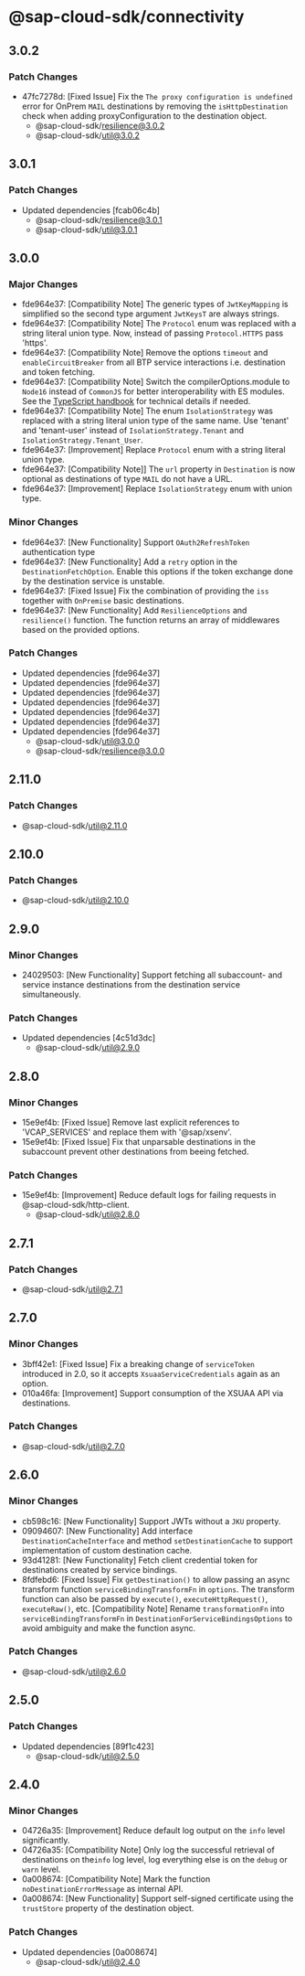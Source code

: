 # @sap-cloud-sdk/connectivity

## 3.0.2

### Patch Changes

- 47fc7278d: [Fixed Issue] Fix the `The proxy configuration is undefined` error for OnPrem `MAIL` destinations by removing the `isHttpDestination` check when adding proxyConfiguration to the destination object.
  - @sap-cloud-sdk/resilience@3.0.2
  - @sap-cloud-sdk/util@3.0.2

## 3.0.1

### Patch Changes

- Updated dependencies [fcab06c4b]
  - @sap-cloud-sdk/resilience@3.0.1
  - @sap-cloud-sdk/util@3.0.1

## 3.0.0

### Major Changes

- fde964e37: [Compatibility Note] The generic types of `JwtKeyMapping` is simplified so the second type argument `JwtKeysT` are always strings.
- fde964e37: [Compatibility Note] The `Protocol` enum was replaced with a string literal union type. Now, instead of passing `Protocol.HTTPS` pass 'https'.
- fde964e37: [Compatibility Note] Remove the options `timeout` and `enableCircuitBreaker` from all BTP service interactions i.e. destination and token fetching.
- fde964e37: [Compatibility Note] Switch the compilerOptions.module to `Node16` instead of `CommonJS` for better interoperability with ES modules. See the [TypeScript handbook](https://www.typescriptlang.org/docs/handbook/esm-node.html) for technical details if needed.
- fde964e37: [Compatibility Note] The enum `IsolationStrategy` was replaced with a string literal union type of the same name. Use 'tenant' and 'tenant-user' instead of `IsolationStrategy.Tenant` and `IsolationStrategy.Tenant_User`.
- fde964e37: [Improvement] Replace `Protocol` enum with a string literal union type.
- fde964e37: [Compatibility Note]] The `url` property in `Destination` is now optional as destinations of type `MAIL` do not have a URL.
- fde964e37: [Improvement] Replace `IsolationStrategy` enum with union type.

### Minor Changes

- fde964e37: [New Functionality] Support `OAuth2RefreshToken` authentication type
- fde964e37: [New Functionality] Add a `retry` option in the `DestinationFetchOption`.
  Enable this options if the token exchange done by the destination service is unstable.
- fde964e37: [Fixed Issue] Fix the combination of providing the `iss` together with `OnPremise` basic destinations.
- fde964e37: [New Functionality] Add `ResilienceOptions` and `resilience()` function. The function returns an array of middlewares based on the provided options.

### Patch Changes

- Updated dependencies [fde964e37]
- Updated dependencies [fde964e37]
- Updated dependencies [fde964e37]
- Updated dependencies [fde964e37]
- Updated dependencies [fde964e37]
- Updated dependencies [fde964e37]
- Updated dependencies [fde964e37]
  - @sap-cloud-sdk/util@3.0.0
  - @sap-cloud-sdk/resilience@3.0.0

## 2.11.0

### Patch Changes

- @sap-cloud-sdk/util@2.11.0

## 2.10.0

### Patch Changes

- @sap-cloud-sdk/util@2.10.0

## 2.9.0

### Minor Changes

- 24029503: [New Functionality] Support fetching all subaccount- and service instance destinations from the destination service simultaneously.

### Patch Changes

- Updated dependencies [4c51d3dc]
  - @sap-cloud-sdk/util@2.9.0

## 2.8.0

### Minor Changes

- 15e9ef4b: [Fixed Issue] Remove last explicit references to 'VCAP_SERVICES' and replace them with '@sap/xsenv'.
- 15e9ef4b: [Fixed Issue] Fix that unparsable destinations in the subaccount prevent other destinations from beeing fetched.

### Patch Changes

- 15e9ef4b: [Improvement] Reduce default logs for failing requests in @sap-cloud-sdk/http-client.
  - @sap-cloud-sdk/util@2.8.0

## 2.7.1

### Patch Changes

- @sap-cloud-sdk/util@2.7.1

## 2.7.0

### Minor Changes

- 3bff42e1: [Fixed Issue] Fix a breaking change of `serviceToken` introduced in 2.0, so it accepts `XsuaaServiceCredentials` again as an option.
- 010a46fa: [Improvement] Support consumption of the XSUAA API via destinations.

### Patch Changes

- @sap-cloud-sdk/util@2.7.0

## 2.6.0

### Minor Changes

- cb598c16: [New Functionality] Support JWTs without a `JKU` property.
- 09094607: [New Functionality] Add interface `DestinationCacheInterface` and method `setDestinationCache` to support implementation of custom destination cache.
- 93d41281: [New Functionality] Fetch client credential token for destinations created by service bindings.
- 8fdfebd6: [Fixed Issue] Fix `getDestination()` to allow passing an async transform function `serviceBindingTransformFn` in `options`. The transform function can also be passed by `execute()`, `executeHttpRequest()`, `executeRaw()`, etc.
  [Compatibility Note] Rename `transformationFn` into `serviceBindingTransformFn` in `DestinationForServiceBindingsOptions` to avoid ambiguity and make the function async.

### Patch Changes

- @sap-cloud-sdk/util@2.6.0

## 2.5.0

### Patch Changes

- Updated dependencies [89f1c423]
  - @sap-cloud-sdk/util@2.5.0

## 2.4.0

### Minor Changes

- 04726a35: [Improvement] Reduce default log output on the `info` level significantly.
- 04726a35: [Compatibility Note] Only log the successful retrieval of destinations on the`info` log level, log everything else is on the `debug` or `warn` level.
- 0a008674: [Compatibility Note] Mark the function `noDestinationErrorMessage` as internal API.
- 0a008674: [New Functionality] Support self-signed certificate using the `trustStore` property of the destination object.

### Patch Changes

- Updated dependencies [0a008674]
  - @sap-cloud-sdk/util@2.4.0
